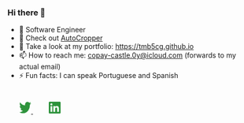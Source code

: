 ### Hi there 👋

- 🔭 Software Engineer
- 🚀 Check out [AutoCropper](https://www.autocropper.io/?utm_source=github&utm_medium=github)
- 🌱 Take a look at my portfolio: https://tmb5cg.github.io
- 📫 How to reach me: copay-castle.0y@icloud.com (forwards to my actual email)
- ⚡ Fun facts: I can speak Portuguese and Spanish


<!--

https://github.com/Ileriayo/markdown-badges

Here are some ideas to get you started:

- 🔭 I’m currently working on ...
- 🌱 I’m currently learning ... 
- 👯 I’m looking to collaborate on ...
- 🤔 I’m looking for help with ...
- 💬 Ask me about ... Excel automation OR building Python botting!
- 📫 How to reach me: ...
- 😄 Pronouns: ...
- ⚡ Fun fact: ...
--> 

<div style="padding: 25px 0;">
    <a href="https://twitter.com/BendixTucker" style="padding: 24px;">
    <img src="https://github.com/tmb5cg/tmb5cg/blob/main/assets/twitter-green.png" alt="Follow me on twitter"  width="24" height="24">
    </a>
     <a href="https://www.linkedin.com/in/tucker-bendix/" style="padding: 8px; width: 24px; height: 24px;">
        <img src="https://github.com/tmb5cg/tmb5cg/blob/main/assets/linkedin-green.png" alt="Connect on Linkedin" width="24" height="24">
    </a>
</div>
